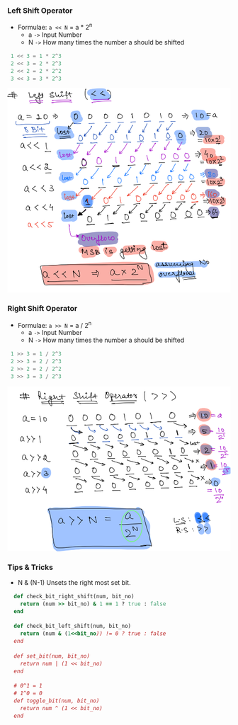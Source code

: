 ### Left Shift Operator

- Formulae: `a << N` = a * 2<sup>n</sup>
  - a `->` Input Number
  - N `->` How many times the number a should be shifted

```java
 1 << 3 = 1 * 2^3
 2 << 3 = 2 * 2^3
 2 << 2 = 2 * 2^2       
 3 << 3 = 3 * 2^3
```

![left_shift.png](../../assets/images/bit_manipulation/left_shift.png)

### Right Shift Operator

- Formulae: `a >> N` = a / 2<sup>n</sup>
    - a `->` Input Number
    - N `->` How many times the number a should be shifted

```java
 1 >> 3 = 1 / 2^3
 2 >> 3 = 2 / 2^3
 2 >> 2 = 2 / 2^2       
 3 >> 3 = 3 / 2^3
```
![right_shift.png](../../assets/images/bit_manipulation/right_shift.png)

### Tips & Tricks

- N & (N-1) Unsets the right most set bit.
```ruby
  def check_bit_right_shift(num, bit_no)
    return (num >> bit_no) & 1 == 1 ? true : false
  end
  
  def check_bit_left_shift(num, bit_no)
    return (num & (1<<bit_no)) != 0 ? true : false
  end

  def set_bit(num, bit_no)
    return num | (1 << bit_no)
  end

  # 0^1 = 1
  # 1^0 = 0
  def toggle_bit(num, bit_no)
    return num ^ (1 << bit_no)
  end
```
